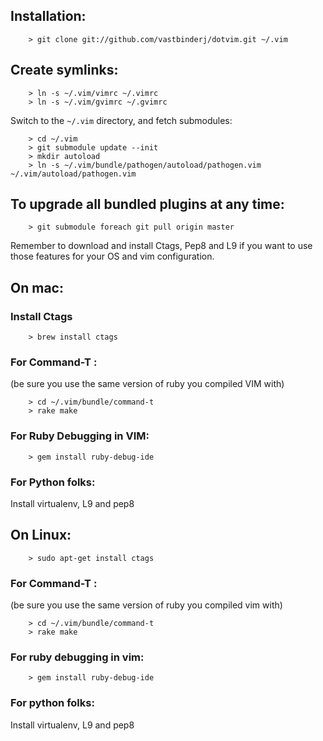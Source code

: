 ## Installation:

        > git clone git://github.com/vastbinderj/dotvim.git ~/.vim

## Create symlinks:

        > ln -s ~/.vim/vimrc ~/.vimrc
        > ln -s ~/.vim/gvimrc ~/.gvimrc

Switch to the `~/.vim` directory, and fetch submodules:

        > cd ~/.vim
        > git submodule update --init
        > mkdir autoload
        > ln -s ~/.vim/bundle/pathogen/autoload/pathogen.vim ~/.vim/autoload/pathogen.vim

## To upgrade all bundled plugins at any time:

        > git submodule foreach git pull origin master
    
Remember to download and install Ctags, Pep8 and L9 if you want to use those features for your 
OS and vim configuration.

## On mac:
    
###    Install Ctags

        > brew install ctags
    
###    For Command-T :
(be sure you use the same version of ruby you compiled VIM with)
    
        > cd ~/.vim/bundle/command-t
        > rake make
    
###    For Ruby Debugging in VIM:

        > gem install ruby-debug-ide


###    For Python folks:
        
Install virtualenv, L9 and pep8

## On Linux: 

        > sudo apt-get install ctags

###    For Command-T :
(be sure you use the same version of ruby you compiled vim with)
    
        > cd ~/.vim/bundle/command-t
        > rake make
    
###    For ruby debugging in vim:

        > gem install ruby-debug-ide


###    For python folks:
        
Install virtualenv, L9 and pep8
